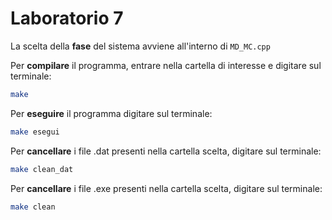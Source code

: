 # Laboratorio 7

La scelta della **fase** del sistema avviene all'interno di `MD_MC.cpp`

Per **compilare** il programma, entrare nella cartella di interesse e digitare sul terminale:
```bash
make
```
Per **eseguire** il programma digitare sul terminale: 
```bash
make esegui
```
Per **cancellare** i file .dat presenti nella cartella scelta, digitare sul terminale: 
```bash
make clean_dat
```
Per **cancellare** i file .exe presenti nella cartella scelta, digitare sul terminale: 
```bash
make clean
```
